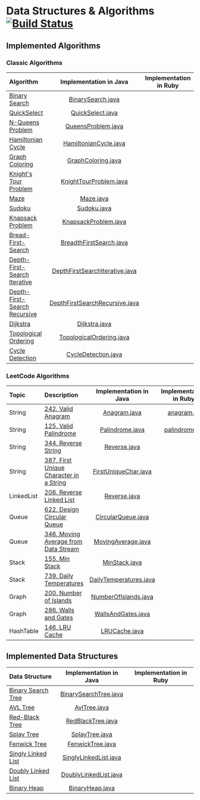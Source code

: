 # Data Structures & Algorithms [![Build Status](https://travis-ci.com/miron4dev/data-structures-and-algorithms.svg?branch=master)](https://travis-ci.com/miron4dev/data-structures-and-algorithms)

## Implemented Algorithms

### Classic Algorithms

| Algorithm | Implementation in Java | Implementation in Ruby |
|:--------------|:----------------:|:----------------:|
|[Binary Search](https://en.wikipedia.org/wiki/Binary_search_algorithm)|[BinarySearch.java](https://github.com/miron4dev/data-structures-and-algorithms/blob/master/java/src/main/java/com/miron4dev/dsa/algorithm/classic/BinarySearch.java)||
|[QuickSelect](https://en.wikipedia.org/wiki/Quickselect)|[QuickSelect.java](https://github.com/miron4dev/data-structures-and-algorithms/blob/master/java/src/main/java/com/miron4dev/dsa/algorithm/classic/QuickSelect.java)||
|[N-Queens Problem](https://en.wikipedia.org/wiki/Eight_queens_puzzle)|[QueensProblem.java](https://github.com/miron4dev/data-structures-and-algorithms/blob/master/java/src/main/java/com/miron4dev/dsa/algorithm/classic/QueensProblem.java)||
|[Hamiltonian Cycle](https://en.wikipedia.org/wiki/Hamiltonian_path)|[HamiltonianCycle.java](https://github.com/miron4dev/data-structures-and-algorithms/blob/master/java/src/main/java/com/miron4dev/dsa/algorithm/classic/HamiltonianCycle.java)||
|[Graph Coloring](https://en.wikipedia.org/wiki/Graph_coloring)|[GraphColoring.java](https://github.com/miron4dev/data-structures-and-algorithms/blob/master/java/src/main/java/com/miron4dev/dsa/algorithm/classic/GraphColoring.java)||
|[Knight's Tour Problem](https://en.wikipedia.org/wiki/Knight%27s_tour)|[KnightTourProblem.java](https://github.com/miron4dev/data-structures-and-algorithms/blob/master/java/src/main/java/com/miron4dev/dsa/algorithm/classic/KnightTourProblem.java)||
|[Maze](https://en.wikipedia.org/wiki/Maze_solving_algorithm)|[Maze.java](https://github.com/miron4dev/data-structures-and-algorithms/blob/master/java/src/main/java/com/miron4dev/dsa/algorithm/classic/Maze.java)||
|[Sudoku](https://en.wikipedia.org/wiki/Sudoku_solving_algorithms)|[Sudoku.java](https://github.com/miron4dev/data-structures-and-algorithms/blob/master/java/src/main/java/com/miron4dev/dsa/algorithm/classic/Sudoku.java)||
|[Knapsack Problem](https://en.wikipedia.org/wiki/Knapsack_problem)|[KnapsackProblem.java](https://github.com/miron4dev/data-structures-and-algorithms/blob/master/java/src/main/java/com/miron4dev/dsa/algorithm/classic/KnapsackProblem.java)||
|[Bread-First-Search](https://en.wikipedia.org/wiki/Breadth-first_search)|[BreadthFirstSearch.java](https://github.com/miron4dev/data-structures-and-algorithms/blob/master/java/src/main/java/com/miron4dev/dsa/algorithm/classic/graph/traversal/BreadthFirstSearch.java)||
|[Depth-First-Search Iterative](https://en.wikipedia.org/wiki/Depth-first_search)|[DepthFirstSearchIterative.java](https://github.com/miron4dev/data-structures-and-algorithms/blob/master/java/src/main/java/com/miron4dev/dsa/algorithm/classic/graph/traversal/DepthFirstSearchIterative.java)||
|[Depth-First-Search Recursive](https://en.wikipedia.org/wiki/Depth-first_search)|[DepthFirstSearchRecursive.java](https://github.com/miron4dev/data-structures-and-algorithms/blob/master/java/src/main/java/com/miron4dev/dsa/algorithm/classic/graph/traversal/DepthFirstSearchRecursive.java)||
|[Dijkstra](https://en.wikipedia.org/wiki/Dijkstra%27s_algorithm)|[Dijkstra.java](https://github.com/miron4dev/data-structures-and-algorithms/blob/master/java/src/main/java/com/miron4dev/dsa/algorithm/classic/graph/dijkstra/Dijkstra.java)||
|[Topological Ordering](https://en.wikipedia.org/wiki/Topological_sorting)|[TopologicalOrdering.java](https://github.com/miron4dev/data-structures-and-algorithms/blob/master/java/src/main/java/com/miron4dev/dsa/algorithm/classic/graph/TopologicalOrdering.java)||
|[Cycle Detection](https://en.wikipedia.org/wiki/Cycle_detection)|[CycleDetection.java](https://github.com/miron4dev/data-structures-and-algorithms/blob/master/java/src/main/java/com/miron4dev/dsa/algorithm/classic/graph/CycleDetection.java)||

### LeetCode Algorithms

| Topic | Description | Implementation in Java | Implementation in Ruby| Time Complexity | Space Complexity|
|:--------------|:--------------|:----------------:|:----------------:|:----------------:|:----------------:|
|String |[242. Valid Anagram](https://leetcode.com/problems/valid-anagram/)|[Anagram.java](https://github.com/miron4dev/data-structures-and-algorithms/blob/master/java/src/main/java/com/miron4dev/dsa/algorithm/leetcode/string/Anagram.java)|[anagram.rb](https://github.com/miron4dev/data-structures-and-algorithms/blob/master/ruby/lib/algorithms/leetcode/string/anagram.rb)|O(n)|O(1)|
|String |[125. Valid Palindrome](https://leetcode.com/problems/valid-palindrome/)|[Palindrome.java](https://github.com/miron4dev/data-structures-and-algorithms/blob/master/java/src/main/java/com/miron4dev/dsa/algorithm/leetcode/string/Palindrome.java)|[palindrome.rb](https://github.com/miron4dev/data-structures-and-algorithms/blob/master/ruby/lib/algorithms/leetcode/string/palindrome.rb)|O(n)|O(1)|
|String |[344. Reverse String](https://leetcode.com/problems/reverse-string/)|[Reverse.java](https://github.com/miron4dev/data-structures-and-algorithms/blob/master/java/src/main/java/com/miron4dev/dsa/algorithm/leetcode/string/Reverse.java)| |O(n)|O(1)|
|String |[387. First Unique Character in a String](https://leetcode.com/problems/first-unique-character-in-a-string/)|[FirstUniqueChar.java](https://github.com/miron4dev/data-structures-and-algorithms/blob/master/java/src/main/java/com/miron4dev/dsa/algorithm/leetcode/string/FirstUniqueChar.java)| |O(n)|O(1)|
|LinkedList|[206. Reverse Linked List](https://leetcode.com/problems/reverse-linked-list/)|[Reverse.java](https://github.com/miron4dev/data-structures-and-algorithms/blob/master/java/src/main/java/com/miron4dev/dsa/algorithm/leetcode/linkedlist/Reverse.java)| |O(n)|O(1)|
|Queue|[622. Design Circular Queue](https://leetcode.com/problems/design-circular-queue/)|[CircularQueue.java](https://github.com/miron4dev/data-structures-and-algorithms/blob/master/java/src/main/java/com/miron4dev/dsa/algorithm/leetcode/queue/CircularQueue.java)| |O(1)|O(n)|
|Queue|[346. Moving Average from Data Stream](https://leetcode.com/problems/moving-average-from-data-stream/)|[MovingAverage.java](https://github.com/miron4dev/data-structures-and-algorithms/blob/master/java/src/main/java/com/miron4dev/dsa/algorithm/leetcode/queue/MovingAverage.java)| |O(1)|O(n)|
|Stack|[155. Min Stack](https://leetcode.com/problems/min-stack/)|[MinStack.java](https://github.com/miron4dev/data-structures-and-algorithms/blob/master/java/src/main/java/com/miron4dev/dsa/algorithm/leetcode/stack/MinStack.java)| |O(n)|O(n)|
|Stack|[739. Daily Temperatures](https://leetcode.com/problems/daily-temperatures/)|[DailyTemperatures.java](https://github.com/miron4dev/data-structures-and-algorithms/blob/master/java/src/main/java/com/miron4dev/dsa/algorithm/leetcode/stack/DailyTemperatures.java)| |O(n)|O(n)|
|Graph|[200. Number of Islands](https://leetcode.com/problems/number-of-islands/)|[NumberOfIslands.java](https://github.com/miron4dev/data-structures-and-algorithms/blob/master/java/src/main/java/com/miron4dev/dsa/algorithm/leetcode/graph/NumberOfIslands.java)| |O(m*n)|O(m*n)|
|Graph|[286. Walls and Gates](https://leetcode.com/problems/walls-and-gates/)|[WallsAndGates.java](https://github.com/miron4dev/data-structures-and-algorithms/blob/master/java/src/main/java/com/miron4dev/dsa/algorithm/leetcode/graph/WallsAndGates.java)| |O(m*n)|O(m*n)|
|HashTable|[146. LRU Cache](https://leetcode.com/problems/lru-cache/)|[LRUCache.java](https://github.com/miron4dev/data-structures-and-algorithms/blob/master/java/src/main/java/com/miron4dev/dsa/algorithm/leetcode/hashtable/LRUCache.java)| |O(1)|O(n)|

## Implemented Data Structures

| Data Structure | Implementation in Java |Implementation in Ruby |
|:--------------|:----------------:|:----------------:|
|[Binary Search Tree](https://en.wikipedia.org/wiki/Binary_search_tree)|[BinarySearchTree.java](https://github.com/miron4dev/data-structures-and-algorithms/blob/master/java/src/main/java/com/miron4dev/dsa/datastructure/tree/bst/BinarySearchTree.java)| |
|[AVL Tree](https://en.wikipedia.org/wiki/AVL_tree)|[AvlTree.java](https://github.com/miron4dev/data-structures-and-algorithms/blob/master/java/src/main/java/com/miron4dev/dsa/datastructure/tree/bst/AvlTree.java)| |
|[Red-Black Tree](https://en.wikipedia.org/wiki/Red–black_tree)|[RedBlackTree.java](https://github.com/miron4dev/data-structures-and-algorithms/blob/master/java/src/main/java/com/miron4dev/dsa/datastructure/tree/bst/RedBlackTree.java)| |
|[Splay Tree](https://en.wikipedia.org/wiki/Splay_tree)|[SplayTree.java](https://github.com/miron4dev/data-structures-and-algorithms/blob/master/java/src/main/java/com/miron4dev/dsa/datastructure/tree/bst/SplayTree.java)| |
|[Fenwick Tree](https://en.wikipedia.org/wiki/Fenwick_tree)|[FenwickTree.java](https://github.com/miron4dev/data-structures-and-algorithms/blob/master/java/src/main/java/com/miron4dev/dsa/datastructure/tree/FenwickTree.java)| |
|[Singly Linked List](https://en.wikipedia.org/wiki/Linked_list#Singly_linked_list)|[SinglyLinkedList.java](https://github.com/miron4dev/data-structures-and-algorithms/blob/master/java/src/main/java/com/miron4dev/dsa/datastructure/linkedlist/singly/SinglyLinkedList.java)| |
|[Doubly Linked List](https://en.wikipedia.org/wiki/Doubly_linked_list)|[DoublyLinkedList.java](https://github.com/miron4dev/data-structures-and-algorithms/blob/master/java/src/main/java/com/miron4dev/dsa/datastructure/linkedlist/doubly/DoublyLinkedList.java)| |
|[Binary Heap](https://en.wikipedia.org/wiki/Binary_heap)|[BinaryHeap.java](https://github.com/miron4dev/data-structures-and-algorithms/blob/master/java/src/main/java/com/miron4dev/dsa/datastructure/heap/BinaryHeap.java)| |
